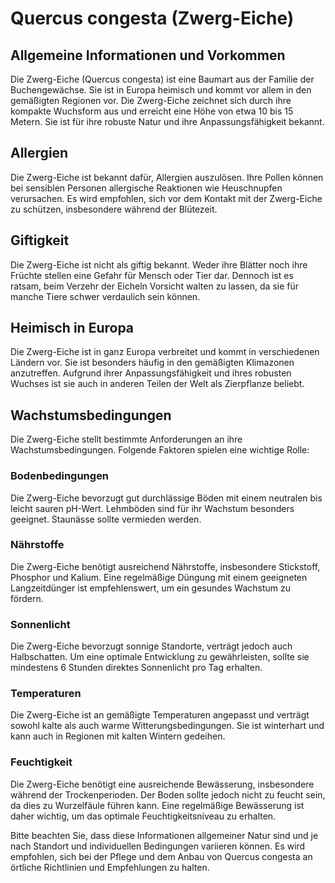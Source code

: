 # Quercus congesta (Zwerg-Eiche)

## Allgemeine Informationen und Vorkommen
Die Zwerg-Eiche (Quercus congesta) ist eine Baumart aus der Familie der Buchengewächse. Sie ist in Europa heimisch und kommt vor allem in den gemäßigten Regionen vor. Die Zwerg-Eiche zeichnet sich durch ihre kompakte Wuchsform aus und erreicht eine Höhe von etwa 10 bis 15 Metern. Sie ist für ihre robuste Natur und ihre Anpassungsfähigkeit bekannt.

## Allergien
Die Zwerg-Eiche ist bekannt dafür, Allergien auszulösen. Ihre Pollen können bei sensiblen Personen allergische Reaktionen wie Heuschnupfen verursachen. Es wird empfohlen, sich vor dem Kontakt mit der Zwerg-Eiche zu schützen, insbesondere während der Blütezeit.

## Giftigkeit
Die Zwerg-Eiche ist nicht als giftig bekannt. Weder ihre Blätter noch ihre Früchte stellen eine Gefahr für Mensch oder Tier dar. Dennoch ist es ratsam, beim Verzehr der Eicheln Vorsicht walten zu lassen, da sie für manche Tiere schwer verdaulich sein können.

## Heimisch in Europa
Die Zwerg-Eiche ist in ganz Europa verbreitet und kommt in verschiedenen Ländern vor. Sie ist besonders häufig in den gemäßigten Klimazonen anzutreffen. Aufgrund ihrer Anpassungsfähigkeit und ihres robusten Wuchses ist sie auch in anderen Teilen der Welt als Zierpflanze beliebt.

## Wachstumsbedingungen
Die Zwerg-Eiche stellt bestimmte Anforderungen an ihre Wachstumsbedingungen. Folgende Faktoren spielen eine wichtige Rolle:

### Bodenbedingungen
Die Zwerg-Eiche bevorzugt gut durchlässige Böden mit einem neutralen bis leicht sauren pH-Wert. Lehmböden sind für ihr Wachstum besonders geeignet. Staunässe sollte vermieden werden.

### Nährstoffe
Die Zwerg-Eiche benötigt ausreichend Nährstoffe, insbesondere Stickstoff, Phosphor und Kalium. Eine regelmäßige Düngung mit einem geeigneten Langzeitdünger ist empfehlenswert, um ein gesundes Wachstum zu fördern.

### Sonnenlicht
Die Zwerg-Eiche bevorzugt sonnige Standorte, verträgt jedoch auch Halbschatten. Um eine optimale Entwicklung zu gewährleisten, sollte sie mindestens 6 Stunden direktes Sonnenlicht pro Tag erhalten.

### Temperaturen
Die Zwerg-Eiche ist an gemäßigte Temperaturen angepasst und verträgt sowohl kalte als auch warme Witterungsbedingungen. Sie ist winterhart und kann auch in Regionen mit kalten Wintern gedeihen.

### Feuchtigkeit
Die Zwerg-Eiche benötigt eine ausreichende Bewässerung, insbesondere während der Trockenperioden. Der Boden sollte jedoch nicht zu feucht sein, da dies zu Wurzelfäule führen kann. Eine regelmäßige Bewässerung ist daher wichtig, um das optimale Feuchtigkeitsniveau zu erhalten.

Bitte beachten Sie, dass diese Informationen allgemeiner Natur sind und je nach Standort und individuellen Bedingungen variieren können. Es wird empfohlen, sich bei der Pflege und dem Anbau von Quercus congesta an örtliche Richtlinien und Empfehlungen zu halten.
